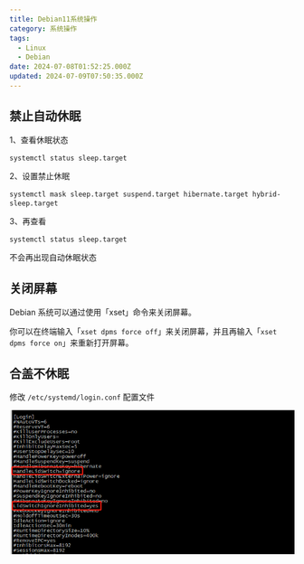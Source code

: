 ```yaml
---
title: Debian11系统操作
category: 系统操作
tags:
  - Linux
  - Debian
date: 2024-07-08T01:52:25.000Z
updated: 2024-07-09T07:50:35.000Z
---
```

## 禁止自动休眠

1、查看休眠状态

```
systemctl status sleep.target

```

​​2、设置禁止休眠

```
systemctl mask sleep.target suspend.target hibernate.target hybrid-sleep.target

```

​​3、再查看

```
systemctl status sleep.target

```

​​不会再出现自动休眠状态

## 关闭屏幕

Debian 系统可以通过使用「xset」命令来关闭屏幕。

你可以在终端输入「`xset dpms force off`​」来关闭屏幕，并且再输入「`xset dpms force on`​」来重新打开屏幕。

## 合盖不休眠

修改 `/etc/systemd/login.conf`​ 配置文件

​![202407051025141](assets/net-img-202407051025141-20240709155324-ntxeckb.png)​
